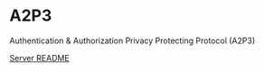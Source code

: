 A2P3
====

Authentication &amp; Authorization Privacy Protecting Protocol (A2P3)

[Server README](server/README.md)